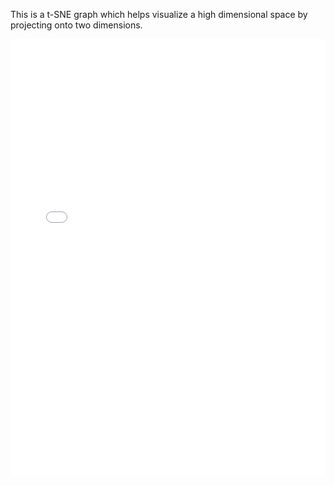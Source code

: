 
This is a t-SNE graph which helps visualize a high dimensional space by projecting onto two dimensions.

<iframe src="/assets/img/Final_Interactive_TSNE_10Topics_nCoV2019.html"
    sandbox="allow-same-origin allow-scripts"
    width="100%"
    height="700"
    scrolling="no"
    seamless="seamless"
    frameborder="0">
</iframe>
